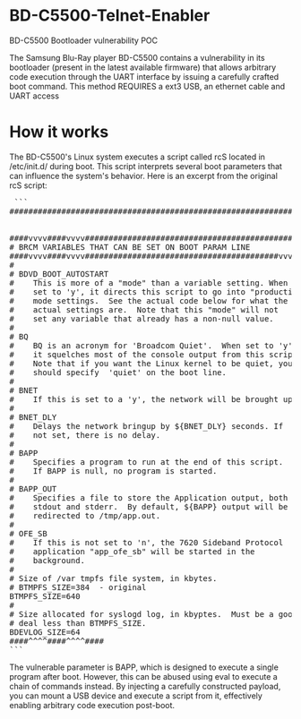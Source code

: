 # BD-C5500-Telnet-Enabler
BD-C5500 Bootloader vulnerability POC

The Samsung Blu-Ray player BD-C5500 contains a vulnerability in its bootloader (present in the latest available firmware) that allows arbitrary code execution through the UART interface by issuing a carefully crafted boot command.
This method REQUIRES a ext3 USB, an ethernet cable and UART access

# How it works

The BD-C5500's Linux system executes a script called rcS located in /etc/init.d/ during boot. 
This script interprets several boot parameters that can influence the system's behavior.
Here is an excerpt from the original rcS script:
<pre> ```
#########################################################################


####vvvv####vvvv#################################################
# BRCM VARIABLES THAT CAN BE SET ON BOOT PARAM LINE
####vvvv####vvvv#########################################vvvv####
#
# BDVD_BOOT_AUTOSTART 
#    This is more of a "mode" than a variable setting. When 
#    set to 'y', it directs this script to go into "production"
#    mode settings.  See the actual code below for what the
#    actual settings are.  Note that this "mode" will not 
#    set any variable that already has a non-null value.
#
# BQ
#    BQ is an acronym for 'Broadcom Quiet'.  When set to 'y'
#    it squelches most of the console output from this script.
#    Note that if you want the Linux kernel to be quiet, you 
#    should specify  'quiet' on the boot line.  
#
# BNET 
#    If this is set to a 'y', the network will be brought up.
#
# BNET_DLY
#    Delays the network bringup by ${BNET_DLY} seconds. If
#    not set, there is no delay.
#
# BAPP  
#    Specifies a program to run at the end of this script.
#    If BAPP is null, no program is started.
#
# BAPP_OUT 
#    Specifies a file to store the Application output, both
#    stdout and stderr.  By default, ${BAPP} output will be 
#    redirected to /tmp/app.out.
#
# OFE_SB
#    If this is not set to 'n', the 7620 Sideband Protocol
#    application "app_ofe_sb" will be started in the
#    background.
#
# Size of /var tmpfs file system, in kbytes.
# BTMPFS_SIZE=384  - original
BTMPFS_SIZE=640
#
# Size allocated for syslogd log, in kbyptes.  Must be a good
# deal less than BTMPFS_SIZE.
BDEVLOG_SIZE=64
####^^^^####^^^^####
``` </pre>
The vulnerable parameter is BAPP, which is designed to execute a single program after boot. However, this can be abused using eval to execute a chain of commands instead.
By injecting a carefully constructed payload, you can mount a USB device and execute a script from it, effectively enabling arbitrary code execution post-boot.
